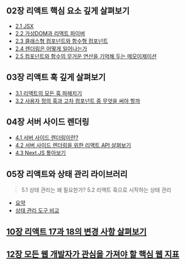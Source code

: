 ## 02장 리액트 핵심 요소 깊게 살펴보기

- [2.1 JSX](./02-리액트-핵심-요소-깊게-살펴보기/2.1-JSX.md)
- [2.2 가상DOM과 리액트 파이버](./02-리액트-핵심-요소-깊게-살펴보기/2.2-가상DOM과-리액트파이버.md)
- [2.3 클래스형 컴포넌트와 함수형 컴포넌트](./02-리액트-핵심-요소-깊게-살펴보기/2.3-클래스형-컴포넌트와-함수형-컴포넌트.md)
- [2.4 렌더링은 어떻게 일어나는가](./02-리액트-핵심-요소-깊게-살펴보기/2.4-렌더링은-어떻게-일어나는가.md)
- [2.5 컴포넌트와 함수의 무거운 연산을 기억해 두는 메모이제이션](./02-리액트-핵심-요소-깊게-살펴보기/2.5-컴포넌트와-함수의-무거운-연산을-기억해-두는-메모이제이션.md)

## 03장 리액트 훅 깊게 살펴보기

- [3.1 리액트의 모든 훅 파헤치기](./03-리액트-훅-깊게-살펴보기/3.1-리액트의-모든-훅-파헤치기.md)
- [3.2 사용자 정의 훅과 고차 컴포넌트 중 무엇을 써야 할까](./03-리액트-훅-깊게-살펴보기/3.2-사용자-정의-훅과-고차-컴포넌트-중-무엇을-써야-할까.md)

## 04장 서버 사이드 렌더링

- [4.1 서버 사이드 렌더링이란?](./04-서버-사이드-렌더링/4.1-서버-사이드-렌더링이란.md)
- [4.2 서버 사이드 렌더링을 위한 리액트 API 살펴보기](./04-서버-사이드-렌더링/4.2-서버-사이드-렌더링을-위한-리액트-API-살펴보기.md)
- [4.3 Next.JS 톺아보기](./04-서버-사이드-렌더링/4.3-NextJS-톺아보기.md)

## 05장 리액트와 상태 관리 라이브러리

> 5.1 상태 관리는 왜 필요한가?
> 5.2 리액트 훅으로 시작하는 상태 관리

- [요약](./05-리액트와-상태-관리-라이브러리/요약.md)
- [상태 관리 도구 비교](./05-리액트와-상태-관리-라이브러리/상태관리도구_비교.md)

## [10장 리액트 17과 18의 변경 사항 살펴보기](./10-리액트-17과-18의-변경-사항-살펴보기/)

## [12장 모든 웹 개발자가 관심을 가져야 할 핵심 웹 지표](./12-모든-웹-개발자가-관심을-가져야-할-핵심-웹-지표/)
